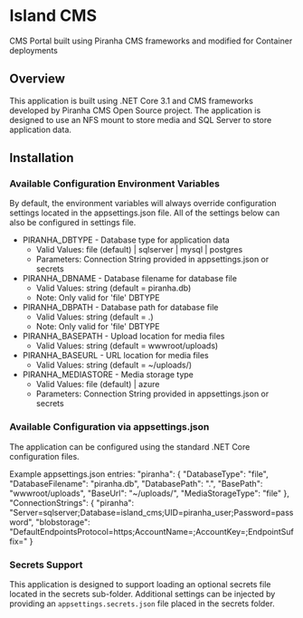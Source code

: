 # Island CMS
CMS Portal built using Piranha CMS frameworks and modified for Container deployments

## Overview
This application is built using .NET Core 3.1 and CMS frameworks developed by Piranha CMS Open Source project. The application is designed to use an NFS mount to store media and SQL Server to store application data.

## Installation

### Available Configuration Environment Variables
By default, the environment variables will always override configuration settings located in the appsettings.json file. All of the settings below can also be configured in settings file.

- PIRANHA_DBTYPE - Database type for application data
	- Valid Values: file (default) | sqlserver | mysql | postgres
	- Parameters: Connection String provided in appsettings.json or secrets
- PIRANHA_DBNAME - Database filename for database file
	- Valid Values: string (default = piranha.db)
	- Note: Only valid for 'file' DBTYPE
- PIRANHA_DBPATH - Database path for database file
	- Valid Values: string (default = .)
	- Note: Only valid for 'file' DBTYPE
- PIRANHA_BASEPATH - Upload location for media files
	- Valid Values: string (default = wwwroot/uploads)
- PIRANHA_BASEURL - URL location for media files
	- Valid Values: string (default = ~/uploads/)
- PIRANHA_MEDIASTORE - Media storage type 
	- Valid Values: file (default) | azure
	- Parameters: Connection String provided in appsettings.json or secrets


### Available Configuration via appsettings.json
The application can be configured using the standard .NET Core configuration files.

Example appsettings.json entries:
	"piranha": {
	  "DatabaseType": "file",
	  "DatabaseFilename": "piranha.db",
	  "DatabasePath": ".",
	  "BasePath": "wwwroot/uploads",
	  "BaseUrl": "~/uploads/",
	  "MediaStorageType": "file"
	},
	"ConnectionStrings": {
	  "piranha": "Server=sqlserver;Database=island_cms;UID=piranha_user;Password=password",
	  "blobstorage": "DefaultEndpointsProtocol=https;AccountName=;AccountKey=;EndpointSuffix="
	}


### Secrets Support
This application is designed to support loading an optional secrets file located in the secrets sub-folder. Additional settings can be injected by providing an `appsettings.secrets.json` file placed in the secrets folder.
